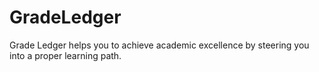 # GradeLedger

Grade Ledger helps you to achieve academic excellence by steering you into a proper learning path.

